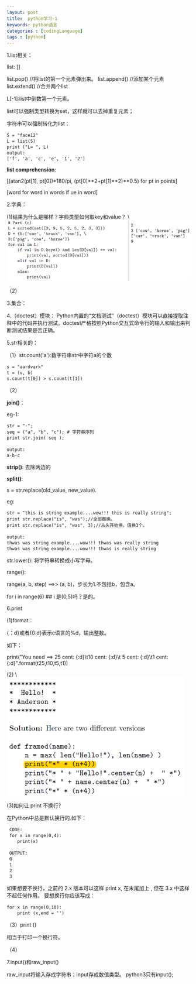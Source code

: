 ```yaml
---
layout: post
title:  python学习-1
keywords: python语言
categories : [codingLanguage]
tags : [python]
---
```




1.list相关：

list: []

list.pop() //将list的第一个元素弹出来。
list.append() //添加某个元素
list.extend()  //合并两个list

L[-1]:list中倒数第一个元素。


list可以强制类型转换为set，这样就可以去掉重复元素；

字符串可以强制转化为list：

	S = "face12"
	L = list(S)
	print ("L= ", L)
	output:
	['f', 'a', 'c', 'e', '1', '2']
<!-- T = ','.join(list(S)) -->

**list comprehension**:

[(atan2(pt[1], pt[0])*180/pi, (pt[0]**2+pt[1]**2)**0.5) for pt in points]

[word for word in words if ue in word]




2.字典：

(1)结果为什么是哪样？字典类型如何取key和value？
\\
![](/images/codingLanguage/python-dic-1.png)

（2）



3.集合：



4.（doctest）模块：
Python内置的“文档测试”（doctest）模块可以直接提取注释中的代码并执行测试。doctest严格按照Python交互式命令行的输入和输出来判断测试结果是否正确。



5.str相关的：

（1）str.count('a'):数字符串str中字符a的个数

	s = "aardvark"
	t = (v, b)
	s.count(t[0]) > s.count(t[1])

（2）

**join()**：
	
eg-1:

	str = "-";
	seq = ("a", "b", "c"); # 字符串序列
	print str.join( seq );

	output:
	a-b-c



**strip()**: 
去除两边的

**split()**:

s = str.replace(old_value, new_value).

eg:
	
	str = "this is string example....wow!!! this is really string";
	print str.replace("is", "was");//全部都换。
	print str.replace("is", "was", 3);//从头开始换，值换3个。

	output:
	thwas was string example....wow!!! thwas was really string
	thwas was string example....wow!!! thwas is really string



str.lower(): 将字符串转换成小写字母。



range():

range(a, b, step)  ==>> (a, b)，步长为1.不包括b，包含a。

for i in range(6)  ## i 是(0,5)吗？是的。



6.print

(1)format：

{：d}或者{0:d}表示c语言的%d，输出整数。

如下：

print("You need ==> 25 cent: {:d}\t10 cent: {:d}\t 5 cent: {:d}\t1 cent: {:d}".format(t25,t10,t5,t1))


(2)
\\
![](/images/codingLanguage/python-print-1.png)


(3)如何让 print 不换行?

在Python中总是默认换行的.如下：

	 CODE:
	 for x in range(0,4):  
    	print(x)  

     OUTPUT:
     0
     1
     2
     3

如果想要不换行，之前的 2.x 版本可以这样 print x, 在末尾加上 ,
但在 3.x 中这样不起任何作用。
要想换行你应该写成：

	
	for x in range(0,10):  
    	print (x,end = '')


（3）print ()

相当于打印一个换行符。

（4）

7.input()和raw_input()

raw_input将输入存成字符串；input存成数值类型。
python3只有input();


